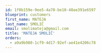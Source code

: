 ```yaml
---
id: 1f0b159e-9ee5-4a70-be10-40ae391e6597
blueprint: customers
first_name: MATEJA
last_name: SMOLIČ
email: smolimateja@gmail.com
title: 'MATEJA SMOLIČ'
orders:
  - a9a9b980-1cf9-4d17-92ef-ae41e4206c78
---
```

